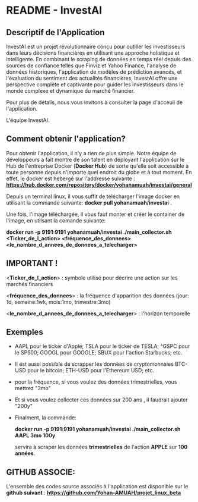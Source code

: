 # README - InvestAI

## Descriptif de l'Application

InvestAI est un projet révolutionnaire conçu pour outiller les investisseurs dans leurs décisions financières en utilisant une approche holistique et intelligente. En combinant le scraping de données en temps réel depuis des sources de confiance telles que Finviz et Yahoo Finance, l'analyse de données historiques, l'application de modèles de prédiction avancés, et l'évaluation du sentiment des actualités financières, InvestAI offre une perspective complète et captivante pour guider les investisseurs dans le monde complexe et dynamique du marché financier.

Pour plus de détails, nous vous invitons à consulter la page d'acceuil de l'application.

L'équipe InvestAI.

## Comment obtenir l'application?

Pour obtenir l'application, il n'y a rien de plus simple.
Notre équipe de développeurs a fait montre de son talent en déployant l'application sur le Hub de l'entreprise Docker (**Docker Hub**) de sorte qu'elle soit accessible à toute personne depuis n'importe quel endroit du globe et à tout moment.
En effet, le docker est hebergé sur l'addresse suivante : **https://hub.docker.com/repository/docker/yohanamuah/investai/general**

Depuis un terminal linux, il vous suffit de télécharger l'image docker en utilisant la commande suivante:
**docker pull yohanamuah/investai** .

Une fois, l'image téléchargée, il vous faut monter et créer le container de l'image, en utilsant la comande suivante:

**docker run -p 9191:9191 yohanamuah/investai ./main_collector.sh <Ticker_de_l_action> <fréquence_des_donnees> <le_nombre_d_annees_de_donnees_a_telecharger>**

## IMPORTANT !
<**Ticker_de_l_action**> : symbole utilisé pour décrire une action sur les marchés financiers

<**fréquence_des_donnees**> : la fréquence d'apparition des données (jour: 1d, semaine:1wk, mois:1mo, trimestre:3mo)

<**le_nombre_d_annees_de_donnees_a_telecharger**> : l'horizon temporelle 

## Exemples

* AAPL pour le ticker d'Apple; TSLA pour le ticker de TESLA; ^GSPC pour le SP500; GOOGL pour GOOGLE; SBUX pour l'action Starbucks; etc.

* Il est aussi possible de scrapper les données de cryptomonnaies BTC-USD pour le bitcoin; ETH-USD pour l'Ethereum USD; etc.

* pour la fréquence, si vous voulez des données trimestrielles, vous mettrez "3mo"

* Et si vous voulez collecter ces données sur 200 ans , il faudrait ajouter "200y"

* Finalment, la commande:
  
  **docker run -p 9191:9191 yohanamuah/investai ./main_collector.sh AAPL 3mo 100y**
  
  servira à scraper les données  **trimestrielles** de l'action **APPLE** sur **100 années**.


## GITHUB ASSOCIE:

L'ensemble des codes source associés à l'application est disponible sur le **github suivant** :
**https://github.com/Yohan-AMUAH/projet_linux_beta**



